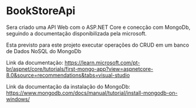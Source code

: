 # BookStoreApi


Sera criado uma API Web com o ASP.NET Core e conecção com MongoDb, seguindo a documentação disponibilizada pela microsoft. 

Esta previsto para este projeto executar operações do CRUD em um banco de Dados NoSQL do MongoDb

Link da documentação: https://learn.microsoft.com/pt-br/aspnet/core/tutorials/first-mongo-app?view=aspnetcore-8.0&source=recommendations&tabs=visual-studio

Link da documentação da instalação do MongoDb: https://www.mongodb.com/docs/manual/tutorial/install-mongodb-on-windows/
